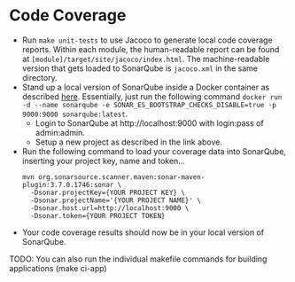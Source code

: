 # Code Coverage

-   Run `make unit-tests` to use Jacoco to generate local code coverage reports. Within each module, the human-readable report can be found at `[module]/target/site/jacoco/index.html`. The machine-readable version that gets loaded to SonarQube is `jacoco.xml` in the same directory.
-   Stand up a local version of SonarQube inside a Docker container as described [here](https://docs.sonarsource.com/sonarqube/latest/try-out-sonarqube/). Essentially, just run the following command `docker run -d --name sonarqube -e SONAR_ES_BOOTSTRAP_CHECKS_DISABLE=true -p 9000:9000 sonarqube:latest`.
    -   Login to SonarQube at http://localhost:9000 with login:pass of admin:admin.
    -   Setup a new project as described in the link above.
-   Run the following command to load your coverage data into SonarQube, inserting your project key, name and token...
    ```
    mvn org.sonarsource.scanner.maven:sonar-maven-plugin:3.7.0.1746:sonar \
      -Dsonar.projectKey={YOUR PROJECT KEY} \
      -Dsonar.projectName='{YOUR PROJECT NAME}' \
      -Dsonar.host.url=http://localhost:9000 \
      -Dsonar.token={YOUR PROJECT TOKEN}
    ```
-   Your code coverage results should now be in your local version of SonarQube.

TODO: You can also run the individual makefile commands for building applications (make ci-app)
